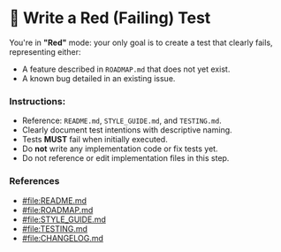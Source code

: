 # 🔴 Write a Red (Failing) Test

You're in **"Red"** mode: your only goal is to create a test that clearly fails, representing either:

-   A feature described in `ROADMAP.md` that does not yet exist.
-   A known bug detailed in an existing issue.

### Instructions:

-   Reference: `README.md`, `STYLE_GUIDE.md`, and `TESTING.md`.
-   Clearly document test intentions with descriptive naming.
-   Tests **MUST** fail when initially executed.
-   Do **not** write any implementation code or fix tests yet.
-   Do not reference or edit implementation files in this step.

### References

-   [#file:README.md](../../README.md)
-   [#file:ROADMAP.md](../../ROADMAP.md)
-   [#file:STYLE_GUIDE.md](../../STYLE_GUIDE.md)
-   [#file:TESTING.md](../../TESTING.md)
-   [#file:CHANGELOG.md](../../CHANGELOG.md)
